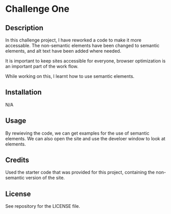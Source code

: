 # Challenge One

## Description

In this challenge project, I have reworked a code to make it more accessable. The non-semantic elements have been changed to semantic elements, and alt text have been added where needed.

It is important to keep sites accessible for everyone, browser optimization is an important part of the work flow.

While working on this, I learnt how to use semantic elements.

## Installation

N/A

## Usage

By rewieving the code, we can get examples for the use of semantic elements.
We can also open the site and use the develoer window to look at elements.

## Credits

Used the starter code that was provided for this project, containing the non-semantic version of the site.

## License

See repository for the LICENSE file.
